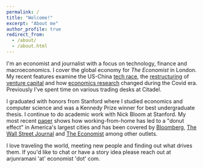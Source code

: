 ```yaml
---
permalink: /
title: "Welcome!"
excerpt: "About me"
author_profile: true
redirect_from: 
  - /about/
  - /about.html
---
```



I'm an economist and journalist with a focus on technology, finance and macroeconomics. I cover the global economy for <i>The Economist</i> in London. My recent features examine the US-China [tech race](https://www.economist.com/briefing/2022/10/13/china-and-the-west-are-in-a-race-to-foster-innovation), the [restructuring](https://www.economist.com/finance-and-economics/2021/11/23/the-bright-new-age-of-venture-capital/21806438) of [venture capital](https://www.economist.com/leaders/2021/11/27/adventure-capitalism) and how [economics research](https://www.economist.com/briefing/2021/10/23/enter-third-wave-economics) changed during the Covid era. Previously I've spent time on various trading desks at Citadel.

I graduated with honors from Stanford where I studied economics and computer science and was a Kennedy Prize winner for best undergraduate thesis. I continue to do academic work with Nick Bloom at Stanford. My most recent [paper](https://www.nber.org/system/files/working_papers/w28876/w28876.pdf) shows how working-from-home has led to a "donut effect" in America's largest cities and has been covered by [Bloomberg](https://www.bloomberg.com/news/articles/2021-06-01/americans-are-done-with-5-days-a-week-in-the-office-here-s-what-that-means-for-the-economy), [The Wall Street Journal](https://www.wsj.com/articles/pandemic-urban-decay-and-economic-renewal-11659038760) and [The Economist](https://www.economist.com/graphic-detail/2021/07/04/covid-19-has-persuaded-americans-to-leave-city-centres) among other outlets.

I love traveling the world, meeting new people and finding out what drives them. If you'd like to chat or have a story idea please reach out at arjunramani 'at' economist 'dot' com.

